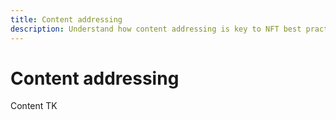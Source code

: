 ```yaml
---
title: Content addressing
description: Understand how content addressing is key to NFT best practices in this developer-focused guide.
---
```

 # Content addressing

Content TK